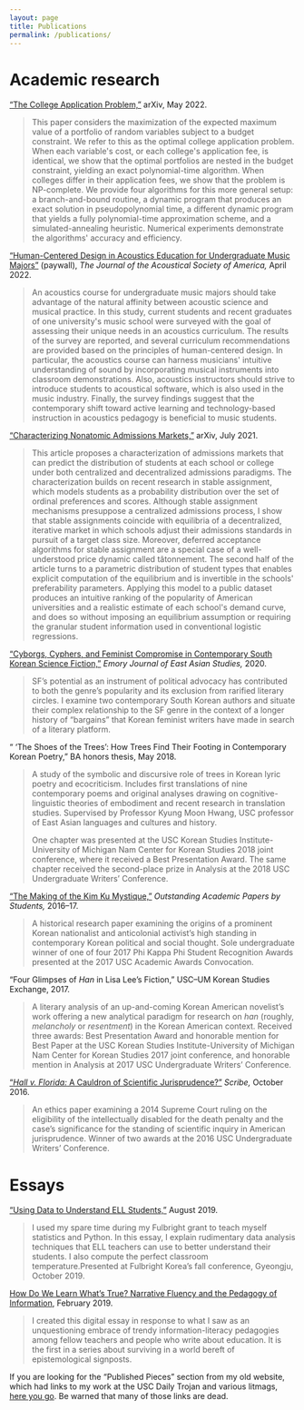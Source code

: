 ```yaml
---
layout: page
title: Publications
permalink: /publications/
---
```


# Academic research

[“The College Application Problem,”](https://arxiv.org/abs/2205.01869) arXiv, May 2022.

> This paper considers the maximization of the expected maximum value of a portfolio of random variables subject to a budget constraint. We refer to this as the optimal college application problem. When each variable's cost, or each college's application fee, is identical, we show that the optimal portfolios are nested in the budget constraint, yielding an exact polynomial-time algorithm. When colleges differ in their application fees, we show that the problem is NP-complete. We provide four algorithms for this more general setup: a branch-and-bound routine, a dynamic program that produces an exact solution in pseudopolynomial time, a different dynamic program that yields a fully polynomial-time approximation scheme, and a simulated-annealing heuristic. Numerical experiments demonstrate the algorithms' accuracy and efficiency.


[“Human-Centered Design in Acoustics Education for Undergraduate Music Majors”](https://asa.scitation.org/doi/abs/10.1121/10.0010043) (paywall), *The Journal of the Acoustical Society of America,* April 2022.

> An acoustics course for undergraduate music majors should take advantage of the natural affinity between acoustic science and musical practice. In this study, current students and recent graduates of one university's music school were surveyed with the goal of assessing their unique needs in an acoustics curriculum. The results of the survey are reported, and several curriculum recommendations are provided based on the principles of human-centered design. In particular, the acoustics course can harness musicians' intuitive understanding of sound by incorporating musical instruments into classroom demonstrations. Also, acoustics instructors should strive to introduce students to acoustical software, which is also used in the music industry. Finally, the survey findings suggest that the contemporary shift toward active learning and technology-based instruction in acoustics pedagogy is beneficial to music students.

[“Characterizing Nonatomic Admissions Markets,”](https://arxiv.org/abs/2107.01340) arXiv, July 2021.

> This article proposes a characterization of admissions markets that can predict the distribution of students at each school or college under both centralized and decentralized admissions paradigms. The characterization builds on recent research in stable assignment, which models students as a probability distribution over the set of ordinal preferences and scores. Although stable assignment mechanisms presuppose a centralized admissions process, I show that stable assignments coincide with equilibria of a decentralized, iterative market in which schools adjust their admissions standards in pursuit of a target class size. Moreover, deferred acceptance algorithms for stable assignment are a special case of a well-understood price dynamic called tâtonnement. The second half of the article turns to a parametric distribution of student types that enables explicit computation of the equilibrium and is invertible in the schools' preferability parameters. Applying this model to a public dataset produces an intuitive ranking of the popularity of American universities and a realistic estimate of each school's demand curve, and does so without imposing an equilibrium assumption or requiring the granular student information used in conventional logistic regressions.

[“Cyborgs, Cyphers, and Feminist Compromise in Contemporary South Korean Science Fiction,”](https://maxkapur.com/cyborgs-and-ciphers/) *Emory Journal of East Asian Studies,* 2020.

> SF&rsquo;s potential as an instrument of political advocacy has contributed to both the genre&rsquo;s popularity and its exclusion from rarified literary circles. I examine two contemporary South Korean authors and situate their complex relationship to the SF genre in the context of a longer history of &ldquo;bargains&rdquo; that Korean feminist writers have made in search of a literary platform. 


“&nbsp;‘The Shoes of the Trees’: How Trees Find Their Footing in Contemporary Korean Poetry,” BA honors thesis, May 2018. 

> A study of the symbolic and discursive role of trees in Korean lyric poetry and ecocriticism. Includes first translations of nine contemporary poems and original analyses drawing on cognitive-linguistic theories of embodiment and recent research in translation studies. Supervised by Professor Kyung Moon Hwang, USC professor of East Asian languages and cultures and history.
>
> One chapter was presented at the USC Korean Studies Institute-University of Michigan Nam Center for Korean Studies 2018 joint conference, where it received a Best Presentation Award. The same chapter received the second-place prize in Analysis at the 2018 USC Undergraduate Writers’ Conference.

[“The Making of the Kim Ku Mystique,”](https://www.scribd.com/document/364446649/OAPS-2016-2017) *Outstanding Academic Papers by Students,* 2016&ndash;17.

> A historical research paper examining the origins of a prominent Korean nationalist and anticolonial activist’s high standing in contemporary Korean political and social thought. Sole undergraduate winner of one of four 2017 Phi Kappa Phi Student Recognition Awards presented at the 2017 USC Academic Awards Convocation. 

“Four Glimpses of *Han* in Lisa Lee’s Fiction,” USC–UM Korean Studies Exchange, 2017. 

> A literary analysis of an up-and-coming Korean American novelist’s work offering a new analytical paradigm for research on *han* (roughly, *melancholy* or *resentment*) in the Korean American context. Received three awards: Best Presentation Award and honorable mention for Best Paper at the USC Korean Studies Institute-University of Michigan Nam Center for Korean Studies 2017 joint conference, and honorable mention in Analysis at 2017 USC Undergraduate Writers’ Conference.

[“*Hall v. Florida:* A Cauldron of Scientific Jurisprudence?”](http://scribe.usc.edu/hall-v-florida-a-cauldron-of-scientific-jurisprudence/) *Scribe,* October 2016.

> An ethics paper examining a 2014 Supreme Court ruling on the eligibility of the intellectually disabled for the death penalty and the case’s significance for the standing of scientific inquiry in American jurisprudence. Winner of two awards at the 2016 USC Undergraduate Writers’ Conference.

# Essays

[“Using Data to Understand ELL Students,”](https://maxkapur.com/esl-data/) August 2019.
> I used my spare time during my Fulbright grant to teach myself statistics and Python. In this essay, I explain rudimentary data analysis techniques that ELL teachers can use to better understand their students. I also compute the perfect classroom temperature.Presented at Fulbright Korea’s fall conference, Gyeongju, October 2019.

[How Do We Learn What’s True? Narrative Fluency and the Pedagogy of Information](https://maxkapur.com/how-do-we/), February 2019. 

> I created this digital essay in response to what I saw as an unquestioning embrace of trendy information-literacy pedagogies among fellow teachers and people who write about education. It is the first in a series about surviving in a world bereft of epistemological signposts.

If you are looking for the “Published Pieces” section from my old website, which had links to my work at the USC Daily Trojan and various litmags, [here you go](https://illusionslopes.blogspot.com/p/published-pieces.html). Be warned that many of those links are dead. 
